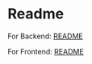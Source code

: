 # Readme

For Backend: [README](https://github.com/ShiedaKayn1975/todoapp/blob/main/todoapp-backend/README.md)

For Frontend: [README](https://github.com/ShiedaKayn1975/todoapp/blob/main/todoapp-frontend/README.md)

